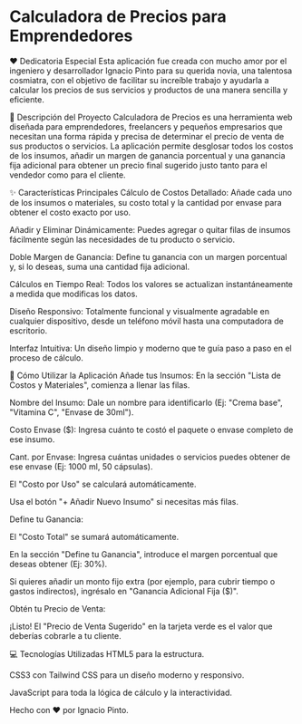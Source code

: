 # Calculadora de Precios para Emprendedores

❤️ Dedicatoria Especial
Esta aplicación fue creada con mucho amor por el ingeniero y desarrollador Ignacio Pinto para su querida novia, una talentosa cosmiatra, con el objetivo de facilitar su increíble trabajo y ayudarla a calcular los precios de sus servicios y productos de una manera sencilla y eficiente.

📝 Descripción del Proyecto
Calculadora de Precios es una herramienta web diseñada para emprendedores, freelancers y pequeños empresarios que necesitan una forma rápida y precisa de determinar el precio de venta de sus productos o servicios. La aplicación permite desglosar todos los costos de los insumos, añadir un margen de ganancia porcentual y una ganancia fija adicional para obtener un precio final sugerido justo tanto para el vendedor como para el cliente.

✨ Características Principales
Cálculo de Costos Detallado: Añade cada uno de los insumos o materiales, su costo total y la cantidad por envase para obtener el costo exacto por uso.

Añadir y Eliminar Dinámicamente: Puedes agregar o quitar filas de insumos fácilmente según las necesidades de tu producto o servicio.

Doble Margen de Ganancia: Define tu ganancia con un margen porcentual y, si lo deseas, suma una cantidad fija adicional.

Cálculos en Tiempo Real: Todos los valores se actualizan instantáneamente a medida que modificas los datos.

Diseño Responsivo: Totalmente funcional y visualmente agradable en cualquier dispositivo, desde un teléfono móvil hasta una computadora de escritorio.

Interfaz Intuitiva: Un diseño limpio y moderno que te guía paso a paso en el proceso de cálculo.

🚀 Cómo Utilizar la Aplicación
Añade tus Insumos: En la sección "Lista de Costos y Materiales", comienza a llenar las filas.

Nombre del Insumo: Dale un nombre para identificarlo (Ej: "Crema base", "Vitamina C", "Envase de 30ml").

Costo Envase ($): Ingresa cuánto te costó el paquete o envase completo de ese insumo.

Cant. por Envase: Ingresa cuántas unidades o servicios puedes obtener de ese envase (Ej: 1000 ml, 50 cápsulas).

El "Costo por Uso" se calculará automáticamente.

Usa el botón "+ Añadir Nuevo Insumo" si necesitas más filas.

Define tu Ganancia:

El "Costo Total" se sumará automáticamente.

En la sección "Define tu Ganancia", introduce el margen porcentual que deseas obtener (Ej: 30%).

Si quieres añadir un monto fijo extra (por ejemplo, para cubrir tiempo o gastos indirectos), ingrésalo en "Ganancia Adicional Fija ($)".

Obtén tu Precio de Venta:

¡Listo! El "Precio de Venta Sugerido" en la tarjeta verde es el valor que deberías cobrarle a tu cliente.

💻 Tecnologías Utilizadas
HTML5 para la estructura.

CSS3 con Tailwind CSS para un diseño moderno y responsivo.

JavaScript para toda la lógica de cálculo y la interactividad.

Hecho con ❤️ por Ignacio Pinto.
